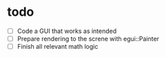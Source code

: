 # todo

- [ ] Code a GUI that works as intended 
- [ ] Prepare rendering to the screne with egui::Painter
- [ ] Finish all relevant math logic
